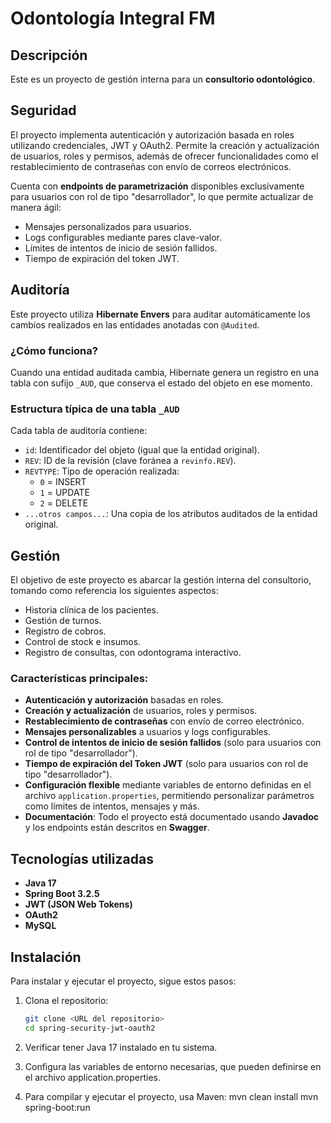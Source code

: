 # Odontología Integral FM

## Descripción
Este es un proyecto de gestión interna para un **consultorio odontológico**.

## Seguridad
El proyecto implementa autenticación y autorización basada en roles utilizando credenciales, JWT y OAuth2. Permite la creación y actualización de usuarios, roles y permisos, además de ofrecer funcionalidades como el restablecimiento de contraseñas con envío de correos electrónicos.

Cuenta con **endpoints de parametrización** disponibles exclusivamente para usuarios con rol de tipo "desarrollador", lo que permite actualizar de manera ágil:
- Mensajes personalizados para usuarios.
- Logs configurables mediante pares clave-valor.
- Límites de intentos de inicio de sesión fallidos.
- Tiempo de expiración del token JWT.

## Auditoría

Este proyecto utiliza **Hibernate Envers** para auditar automáticamente los cambios realizados en las entidades anotadas con `@Audited`.

### ¿Cómo funciona?

Cuando una entidad auditada cambia, Hibernate genera un registro en una tabla con sufijo `_AUD`, que conserva el estado del objeto en ese momento.

### Estructura típica de una tabla `_AUD`

Cada tabla de auditoría contiene:

- `id`: Identificador del objeto (igual que la entidad original).
- `REV`: ID de la revisión (clave foránea a `revinfo.REV`).
- `REVTYPE`: Tipo de operación realizada:
   - `0` = INSERT
   - `1` = UPDATE
   - `2` = DELETE
- `...otros campos...`: Una copia de los atributos auditados de la entidad original.


## Gestión
El objetivo de este proyecto es abarcar la gestión interna del consultorio, tomando como referencia los siguientes aspectos:
- Historia clínica de los pacientes.
- Gestión de turnos.
- Registro de cobros.
- Control de stock e insumos.
- Registro de consultas, con odontograma interactivo.

### Características principales:
- **Autenticación y autorización** basadas en roles.
- **Creación y actualización** de usuarios, roles y permisos.
- **Restablecimiento de contraseñas** con envío de correo electrónico.
- **Mensajes personalizables** a usuarios y logs configurables.
- **Control de intentos de inicio de sesión fallidos** (solo para usuarios con rol de tipo "desarrollador").
- **Tiempo de expiración del Token JWT** (solo para usuarios con rol de tipo "desarrollador").
- **Configuración flexible** mediante variables de entorno definidas en el archivo `application.properties`, permitiendo personalizar parámetros como límites de intentos, mensajes y más.
- **Documentación**: Todo el proyecto está documentado usando **Javadoc** y los endpoints están descritos en **Swagger**.

## Tecnologías utilizadas

- **Java 17**
- **Spring Boot 3.2.5**
- **JWT (JSON Web Tokens)**
- **OAuth2**
- **MySQL**


## Instalación

Para instalar y ejecutar el proyecto, sigue estos pasos:

1. Clona el repositorio:
   ```bash
   git clone <URL del repositorio>
   cd spring-security-jwt-oauth2

2. Verificar tener Java 17 instalado en tu sistema.

3. Configura las variables de entorno necesarias, que pueden definirse en el archivo application.properties.

4. Para compilar y ejecutar el proyecto, usa Maven:
   mvn clean install
   mvn spring-boot:run
